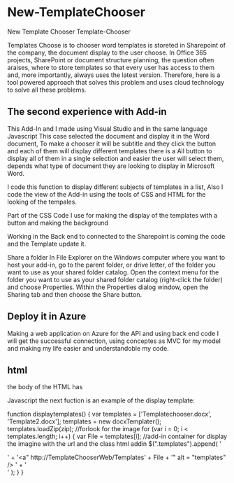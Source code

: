 # New-TemplateChooser
New Template Chooser
Template-Chooser

Templates Choose is to chooser word templates is storeted in Sharepoint of the company, the document display to the user choose. In Office 365 projects, SharePoint or document structure planning, the question often araises, where to store templates so that every user has access to them and, more importantly, always uses the latest version. Therefore, here is a tool powered approach that solves this problem and uses cloud technology to solve all these problems.

## The second experience with Add-in

This Add-In and I made using Visual Studio and in the same language Javascript This case selected the document and display it in the Word document, To make a chooser it will be subtitle and they click the button and each of them will display different templates there is a All button to display all of them in a single selection and easier the user will select them, depends what type of document they are looking to display in Microsoft Word.

I code this function to display different subjects of templates in a list, Also I code the view of the Add-in using the tools of CSS and HTML for the looking of the tempales.

Part of the CSS Code I use for making the display of the templates with a button and making the background

Working in the Back end to connected to the Sharepoint is coming the code and the Template update it.

Share a folder In File Explorer on the Windows computer where you want to host your add-in, go to the parent folder, or drive letter, of the folder you want to use as your shared folder catalog. Open the context menu for the folder you want to use as your shared folder catalog (right-click the folder) and choose Properties. Within the Properties dialog window, open the Sharing tab and then choose the Share button.

## Deploy it in Azure
Making a web application on Azure for the API and using back end code I will get the successful connection, using conceptes as MVC for my model and making my life easier and understandoble my code.

## html

the body of the HTML has <script> where I indicate the src of the file of the js that will containe the html.

<script src="https://ajax.aspnetcdn.com/ajax/jQuery/jquery-1.9.1.min.js" type="text/javascript"></script> <script src="https://appsforoffice.microsoft.com/lib/1/hosted/office.js" type="text/javascript"></script>
<script src="FunctionFile.js" type="text/javascript"></script>
Javascript the next fuction is an example of the display template:

function displaytemplates() {
    var templates = ['Templatechooser.docx', 'Template2.docx'];
    templates = new docxTemplater();
   templates.loadZip(zip);
    //forlook for the image
    for (var i = 0; i < templates.length; i++) {
        var File = templates[i];
        //add-in container for display the imagine with the url and the class html addin 
        $(".templates").append(
            '<div class= "tn">' +
            '<a" http://TemplateChooserWeb/Templates' + File + '" alt = "templates" /> ' +
            '</div>'
        );
    }
}
